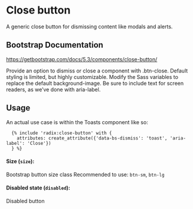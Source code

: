 # Close button

A generic close button for dismissing content like modals and alerts.

## Bootstrap Documentation

https://getbootstrap.com/docs/5.3/components/close-button/

Provide an option to dismiss or close a component with .btn-close. Default styling is limited, but highly customizable. Modify the Sass variables to replace the default background-image. Be sure to include text for screen readers, as we’ve done with aria-label.

## Usage

An actual use case is within the Toasts component like so:

```twig
  {% include 'radix:close-button' with {
    attributes: create_attribute({'data-bs-dismiss': 'toast', 'aria-label': 'Close'})
  } %}
```

#### Size (`size`):

Bootstrap button size class
Recommended to use: `btn-sm`, `btn-lg`

#### Disabled state (`disabled`):

Disabled button
